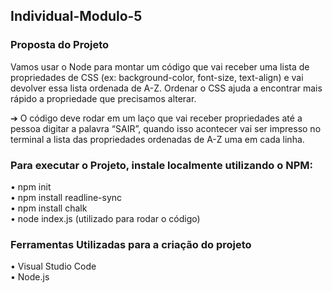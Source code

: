 ## Individual-Modulo-5

### Proposta do Projeto <br>

Vamos usar o Node para montar um código que vai receber uma lista de
propriedades de CSS (ex: background-color, font-size, text-align) e vai devolver
essa lista ordenada de A-Z.
Ordenar o CSS ajuda a encontrar mais rápido a
propriedade que precisamos alterar.

➔ O código deve rodar em um laço que vai receber propriedades até a
pessoa digitar a palavra “SAIR”, quando isso acontecer vai ser impresso
no terminal a lista das propriedades ordenadas de A-Z uma em cada linha.


### Para executar o Projeto, instale localmente utilizando o NPM: <br>

• npm init  <br>
• npm install readline-sync <br>
• npm install chalk <br>
• node index.js (utilizado para rodar o código) <br>

### Ferramentas Utilizadas para a criação do projeto 

• Visual Studio Code <br>
• Node.js <br>
